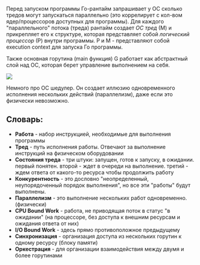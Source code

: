 Перед запуском программы Го-рантайм запрашивает у ОС сколько тредов могут запускаться параллельно (это коррелирует с кол-вом ядер/процессоров доступных для программы). Для каждого "параллельного" потока (треда) рантайм создает _ОС тред_ (М) и прикрепляет его к структуре, которая представляет собой _логический процессор_ (Р) внутри программы. Р и М - представляют собой execution context для запуска Го программы.

Также основная горутина (main функция) G работает как абстрактный слой над ОС, которая берет управление выполнением на себя.

![](grt_sem_001.png)

Немного про ОС шедулер. Он создает иллюзию одновременного исполнения нескольких действий (параллелизм), даже если это физически невозможно.

## Словарь:

- **Работа** - набор инструкцией, необходимые для выполнения программы
- **Тред** - путь исполнения работы. Отвечают за выполнение инструкций на физическом оборудовании
- **Состояния треда** - три штуки: запущен, готов к запуску, в ожидании. первый понятен. второй - ждет в очереди на выполнение. третий - ждем ответа от какого-то ресурса чтобы продолжить работу
- **Конкурентность** - это дословно "неопределенный, неупорядоченный порядок выполнения", но все эти "работы" будут выполнены.
- **Параллелизм** - это выполнение нескольких работ одновременно. (физически)
- **CPU Bound Work** - работа, не приводящая поток в статус "в ожидании" (на процессоре, без доступа к внешним ресурсам и ожидания ответа от них)
- **I/O Bound Work** - здесь прямо противоположное предыдущему
- **Синхронизация** - организация доступа из нескольких горутин к одному ресурсу (блоку памяти)
- **Оркестрация** - для организации взаимодействия между двумя и более горутинами